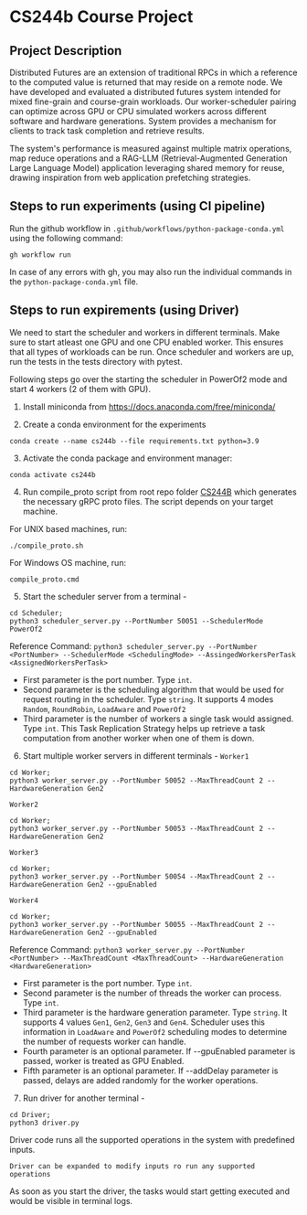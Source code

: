 # CS244b Course Project

## Project Description

Distributed Futures are an extension of traditional RPCs in which a reference to the computed value is returned that may reside on a remote node. We have developed and evaluated a distributed futures system intended for mixed fine-grain and course-grain workloads. Our worker-scheduler pairing can optimize across GPU or CPU simulated workers across different software and hardware generations. System provides a mechanism for clients to track task completion and retrieve results.

The system's performance is measured against multiple matrix operations, map reduce operations and a RAG-LLM (Retrieval-Augmented Generation Large Language Model) application leveraging shared memory for reuse, drawing inspiration from web application prefetching strategies. 

## Steps to run experiments (using CI pipeline)

Run the github workflow in `.github/workflows/python-package-conda.yml` using the following command:
``` 
gh workflow run
```

In case of any errors with gh, you may also run the individual commands in the `python-package-conda.yml` file.

## Steps to run expirements (using Driver)

We need to start the scheduler and workers in different terminals. 
Make sure to start atleast one GPU and one CPU enabled worker. This ensures that all types of workloads can be run. Once scheduler and workers are up, run the tests in the tests directory with pytest.

Following steps go over the starting the scheduler in PowerOf2 mode and start 4 workers (2 of them with GPU). 

1) Install miniconda from https://docs.anaconda.com/free/miniconda/

2) Create a conda environment for the experiments
```
conda create --name cs244b --file requirements.txt python=3.9
```

3) Activate the conda package and environment manager:
```
conda activate cs244b
```

4) Run compile_proto script from root repo folder [CS244B](https://github.com/krish8484/cs244b) which generates the necessary gRPC proto files. The script depends on your target machine. 

For UNIX based machines, run:
```
./compile_proto.sh
```

For Windows OS machine, run:
```
compile_proto.cmd
```

5) Start the scheduler server from a terminal -
```
cd Scheduler;
python3 scheduler_server.py --PortNumber 50051 --SchedulerMode PowerOf2
```
Reference Command:
`python3 scheduler_server.py --PortNumber <PortNumber> --SchedulerMode <SchedulingMode> --AssingedWorkersPerTask <AssignedWorkersPerTask>`

- First parameter is the port number. Type `int`.
- Second parameter is the scheduling algorithm that would be used for request routing in the scheduler. Type `string`. It supports 4 modes `Random`, `RoundRobin`, `LoadAware` and `PowerOf2`
- Third parameter is the number of workers a single task would assigned.  Type `int`. This Task Replication Strategy helps up retrieve a task computation from another worker when one of them is down.

6) Start multiple worker servers in different terminals - 
`Worker1`
```
cd Worker;
python3 worker_server.py --PortNumber 50052 --MaxThreadCount 2 --HardwareGeneration Gen2
```

`Worker2`
```
cd Worker;
python3 worker_server.py --PortNumber 50053 --MaxThreadCount 2 --HardwareGeneration Gen2
```

`Worker3`
```
cd Worker;
python3 worker_server.py --PortNumber 50054 --MaxThreadCount 2 --HardwareGeneration Gen2 --gpuEnabled
```

`Worker4`
```
cd Worker;
python3 worker_server.py --PortNumber 50055 --MaxThreadCount 2 --HardwareGeneration Gen2 --gpuEnabled
```

Reference Command:
`python3 worker_server.py --PortNumber <PortNumber> --MaxThreadCount <MaxThreadCount> --HardwareGeneration <HardwareGeneration>`

- First parameter is the port number. Type `int`.
- Second parameter is the number of threads the worker can process. Type `int`.
- Third parameter is the hardware generation parameter. Type `string`. It supports 4 values `Gen1`, `Gen2`, `Gen3` and `Gen4`. Scheduler uses this information in `LoadAware` and `PowerOf2` scheduling modes to determine the number of requests worker can handle.
- Fourth parameter is an optional parameter. If --gpuEnabled parameter is passed, worker is treated as GPU Enabled.
- Fifth parameter is an optional parameter. If --addDelay parameter is passed, delays are added randomly for the worker operations.

7) Run driver for another terminal - 
```
cd Driver;
python3 driver.py
```
Driver code runs all the supported operations in the system with predefined inputs.

`Driver can be expanded to modify inputs ro run any supported operations `

As soon as you start the driver, the tasks would start getting executed and would be visible in terminal logs.